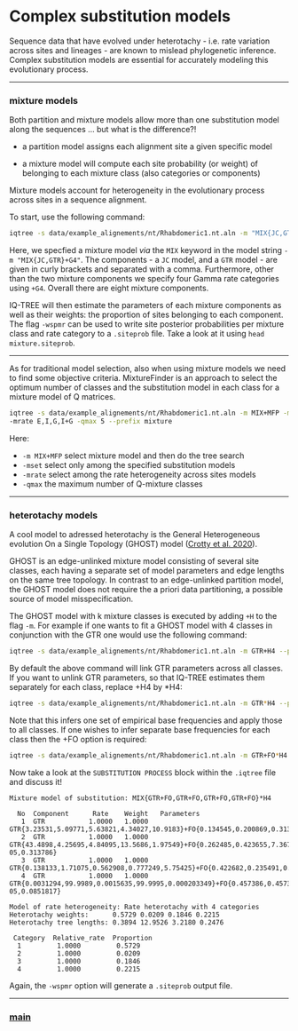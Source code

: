 # Complex substitution models 

Sequence data that have evolved under heterotachy - i.e. rate variation across sites and lineages - are known to mislead phylogenetic inference. Complex substitution models are essential for accurately modeling this evolutionary process.

--- 

### mixture models

Both partition and mixture models allow more than one substitution model along the sequences ... but what is the difference?!

- a partition model assigns each alignment site a given specific model

- a mixture model will compute  each site probability (or weight) of belonging to each mixture class (also categories or components)

 Mixture models account for heterogeneity in the evolutionary process across sites in a sequence alignment.

To start, use the following command:

```bash
iqtree -s data/example_alignements/nt/Rhabdomeric1.nt.aln -m "MIX{JC,GTR}+G4" -wspmr --prefix mixture
```

Here, we specfied  a mixture model _via_ the ```MIX``` keyword in the model string ```-m "MIX{JC,GTR}+G4"```. The components - a ```JC``` model, and a ```GTR``` model - are given in curly brackets and separated with a comma. Furthermore, other than the two mixture components we specify four Gamma rate categories using ```+G4```. Overall there are eight mixture components. 

IQ-TREE will then estimate the parameters of each mixture components as well as their weights: the proportion of sites belonging to each component. The flag ```-wspmr``` can be used to write site posterior probabilities per mixture class and rate category to a ```.siteprob``` file. Take a look at it using ```head mixture.siteprob```.

---

As for traditional model selection, also when using mixture models we need to find some objective criteria. MixtureFinder is an approach to select the optimum number of classes and the substitution model in each class for a mixture model of Q matrices. 

```bash
iqtree -s data/example_alignements/nt/Rhabdomeric1.nt.aln -m MIX+MFP -mset JC,GTR 
-mrate E,I,G,I+G -qmax 5 --prefix mixture
```

Here:

- ```-m MIX+MFP``` select mixture model and then do the tree search
- ```-mset``` select only among the specified substitution models 
- ```-mrate``` select among the rate heterogeneity across sites models 
- ```-qmax``` the maximum number of Q-mixture classes

---

### heterotachy models

A cool model to adressed heterotachy is the General Heterogeneous evolution On a Single Topology (GHOST) model ([Crotty et al. 2020](https://academic.oup.com/sysbio/article-abstract/69/2/249/5541793?redirectedFrom=fulltext)). 

GHOST is an edge-unlinked mixture model consisting of several site classes, each having a separate set of model parameters and edge lengths on the same tree topology. In contrast to an edge-unlinked partition model, the GHOST model does not require the a priori data partitioning, a possible source of model misspecification.

The GHOST model with k mixture classes is executed by adding ```+H``` to the flag ```-m```. For example if one wants to fit a GHOST model with 4 classes in conjunction with the GTR one would use the following command:

```bash
iqtree -s data/example_alignements/nt/Rhabdomeric1.nt.aln -m GTR+H4 --prefix GHOST
```

By default the above command will link GTR parameters across all classes. If you want to unlink GTR parameters, so that IQ-TREE estimates them separately for each class, replace +H4 by *H4:

```bash
iqtree -s data/example_alignements/nt/Rhabdomeric1.nt.aln -m GTR*H4 --prefix GHOST
```

Note that this infers one set of empirical base frequencies and apply those to all classes. If one wishes to infer separate base frequencies for each class then the +FO option is required:

```bash
iqtree -s data/example_alignements/nt/Rhabdomeric1.nt.aln -m GTR+FO*H4 --prefix GHOST
```

Now take a look at the ```SUBSTITUTION PROCESS``` block within the ```.iqtree``` file and discuss it!

```
Mixture model of substitution: MIX{GTR+FO,GTR+FO,GTR+FO,GTR+FO}*H4

  No  Component      Rate    Weight   Parameters
   1  GTR           1.0000   1.0000   GTR{3.23531,5.09771,5.63821,4.34027,10.9183}+FO{0.134545,0.200869,0.313036,0.35155}
   2  GTR           1.0000   1.0000   GTR{43.4898,4.25695,4.84095,13.5686,1.97549}+FO{0.262485,0.423655,7.3671e-05,0.313786}
   3  GTR           1.0000   1.0000   GTR{0.138133,1.71075,0.562908,0.777249,5.75425}+FO{0.422682,0.235491,0.183529,0.158298}
   4  GTR           1.0000   1.0000   GTR{0.0031294,99.9989,0.0015635,99.9995,0.000203349}+FO{0.457386,0.457386,4.57386e-05,0.0851817}

Model of rate heterogeneity: Rate heterotachy with 4 categories
Heterotachy weights:      0.5729 0.0209 0.1846 0.2215
Heterotachy tree lengths: 0.3894 12.9526 3.2180 0.2476

 Category  Relative_rate  Proportion
  1         1.0000         0.5729
  2         1.0000         0.0209
  3         1.0000         0.1846
  4         1.0000         0.2215
```

Again, the ```-wspmr``` option will generate a ```.siteprob``` output file. 

---

### [main](https://github.com/for-giobbe/MP25/tree/main)